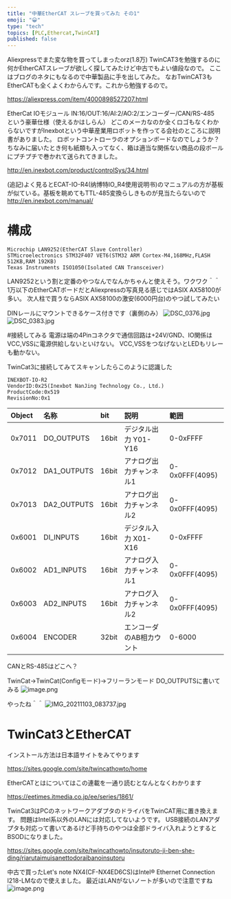 ```yaml
---
title: "中華EtherCAT スレーブを買ってみた その1"
emoji: "😀"
type: "tech"
topics: [PLC,Ethercat,TwinCAT]
published: false
---
```


Aliexpressでまた変な物を買ってしまったorz(1.8万)
TwinCAT3を勉強するのに何かEtherCATスレーブが欲しく探してみたけど中古でもよい値段なので。
ここはブログのネタにもなるので中華製品に手を出してみた。
なおTwinCAT3もEtherCATも全くよくわからんです。これから勉強するので。

https://aliexpress.com/item/4000898527207.html

EtherCat IOモジュール IN:16/OUT:16/AI:2/AO:2/エンコーダー/CAN/RS-485　という豪華仕様（使えるかはしらん）
どこのメーカなのか全くロゴもなくわからないですがInexbotという中華産業用ロボットを作ってる会社のところに説明書がありました。
ロボットコントローラのオプションボードなのでしょうか？
ちなみに届いたとき何も紙類も入ってなく、箱は適当な関係ない商品の段ボールにプチプチで巻かれて送られてきました。

http://en.inexbot.com/product/controlSys/34.html

(追記)よく見るとECAT-IO-R4(纳博特IO_R4使用说明书)のマニュアルの方が基板が似ている。基板を眺めてもTTL-485変換らしきものが見当たらないので
http://en.inexbot.com/manual/

# 構成
```
Microchip LAN9252(EtherCAT Slave Controller)
STMicroelectronics STM32F407 VET6(STM32 ARM Cortex-M4,168MHz,FLASH 512KB,RAM 192KB)
Texas Instruments ISO1050(Isolated CAN Transceiver)
```
LAN9252という割と定番のやつなんでなんかちゃんと使えそう。ワクワク＾＾
1万以下のEtherCATボードだとAliexpressの写真見る感じではASIX AX58100が多い。
次人柱で買うならASIX AX58100の激安(6000円台)のやつ試してみたい

DINレールにマウントできるケース付きです（裏側のみ）
![DSC_0376.jpg](https://qiita-image-store.s3.ap-northeast-1.amazonaws.com/0/2146151/172d26d5-a465-f375-5b4e-4bc8c796eaf1.jpeg)
![DSC_0383.jpg](https://qiita-image-store.s3.ap-northeast-1.amazonaws.com/0/2146151/be627e56-b997-a988-e174-bac25f1a9a18.jpeg)

#接続してみる
電源は端の4Pinコネクタで通信回路は+24V/GND、IO関係はVCC,VSSに電源供給しないといけない。
VCC,VSSをつなげないとLEDもリレーも動かない。

TwinCat3に接続してみてスキャンしたらこのように認識した

```
INEXBOT-IO-R2
VendorID:0x25(Inexbot NanJing Technology Co., Ltd.)
ProductCode:0x519
RevisionNo:0x1
```
|Object|名称|bit|説明|範囲|
| :--- |  :---  | :--- | :--- | :--- |
|0x7011|DO_OUTPUTS|16bit|デジタル出力 Y01-Y16|0-0xFFFF|
|0x7012|DA1_OUTPUTS|16bit|アナログ出力チャンネル1|0-0x0FFF(4095)|
|0x7013|DA2_OUTPUTS|16bit|アナログ出力チャンネル2|0-0x0FFF(4095)|
|0x6001|DI_INPUTS|16bit|デジタル入力 X01-X16|0-0xFFFF|
|0x6002|AD1_INPUTS|16bit|アナログ入力チャンネル1|0-0x0FFF(4095)|
|0x6003|AD2_INPUTS|16bit|アナログ入力チャンネル2|0-0x0FFF(4095)|
|0x6004|ENCODER|32bit|エンコーダのAB相カウント|0-6000|

CANとRS-485はどこへ？

TwinCat->TwinCat(Configモード)->フリーランモード
DO_OUTPUTSに書いてみる
![image.png](https://qiita-image-store.s3.ap-northeast-1.amazonaws.com/0/2146151/cac4e8d1-fbe4-9d8d-8f18-9e9713d7e4b8.png)

やったね＾＾
![IMG_20211103_083737.jpg](https://qiita-image-store.s3.ap-northeast-1.amazonaws.com/0/2146151/97f9a804-134c-554f-90ab-c52f1de9cc3f.jpeg)

# TwinCat3とEtherCAT

インストール方法は日本語サイトをみてやります

https://sites.google.com/site/twincathowto/home

EtherCATとはについてはこの連載を一通り読むとなんとなくわかります

https://eetimes.itmedia.co.jp/ee/series/1861/

TwinCat3はPCのネットワークアダプタのドライバをTwinCAT用に置き換えます。
問題はIntel系以外のLANには対応してないようです。
USB接続のLANアダプタも対応って書いてあるけど手持ちのやつは全部ドライバ入れようとするとBSODになりました。

https://sites.google.com/site/twincathowto/insutoruto-ji-ben-she-ding/riarutaimuisanettodoraibanoinsutoru

中古で買ったLet's note NX4(CF-NX4ED6CS)はIntel® Ethernet Connection I218-LMなので使えました。
最近はLANがないノートが多いので注意ですね
![image.png](https://qiita-image-store.s3.ap-northeast-1.amazonaws.com/0/2146151/82d5f24c-8daa-14c1-e0dd-06f44811f485.png)





